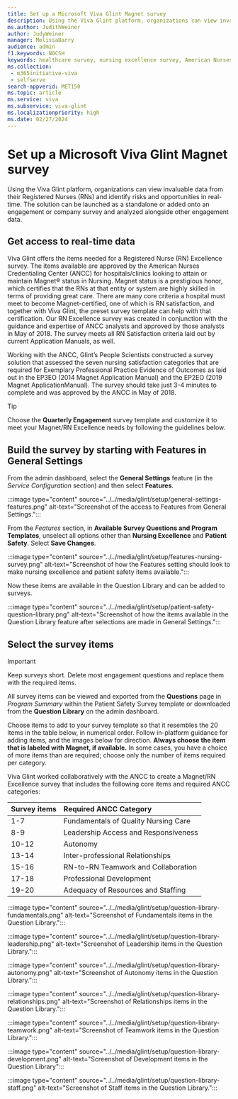 ```yaml
---
title: Set up a Microsoft Viva Glint Magnet survey
description: Using the Viva Glint platform, organizations can view invaluable data from their RNs and identify risks and opportunities in real-time.
ms.author: JudithWeiner
author: JudyWeiner
manager: MelissaBarry
audience: admin
f1.keywords: NOCSH
keywords: healthcare survey, nursing excellence survey, American Nurses Credentialing Center, Magneet
ms.collection: 
 - m365initiative-viva
 - selfserve
search-appverid: MET150
ms.topic: article
ms.service: viva
ms.subservice: viva-glint
ms.localizationpriority: high
ms.date: 02/27/2024
---
```


# Set up a Microsoft Viva Glint Magnet survey

Using the Viva Glint platform, organizations can view invaluable data from their Registered Nurses (RNs) and identify risks and opportunities in real-time. The solution can be launched as a standalone or added onto an engagement or company survey and analyzed alongside other engagement data.

## Get access to real-time data

Viva Glint offers the items needed for a Registered Nurse (RN) Excellence survey. The items available are approved by the American Nurses Credentialing Center (ANCC) for hospitals/clinics looking to attain or maintain Magnet® status in Nursing. Magnet status is a prestigious honor, which certifies that the RNs at that entity or system are highly skilled in terms of providing great care. There are many core criteria a hospital must meet to become Magnet-certified, one of which is RN satisfaction, and together with Viva Glint, the preset survey template can help with that certification. Our RN Excellence survey was created in conjunction with the guidance and expertise of ANCC analysts and approved by those analysts in May of 2018. The survey meets all RN Satisfaction criteria laid out by current Application Manuals, as well. 

Working with the ANCC, Glint’s People Scientists constructed a survey solution that assessed the seven nursing satisfaction categories that are required for Exemplary Professional Practice Evidence of Outcomes as laid out in the EP3EO (2014 Magnet Application Manual) and the EP2EO (2019 Magnet ApplicationManual). The survey should take just 3-4 minutes to complete and was approved by the ANCC in May of 2018. 

> [!TIP]
> Choose the **Quarterly Engagement** survey template and customize it to meet your Magnet/RN Excellence needs by following the guidelines below.

## Build the survey by starting with Features in General Settings

From the admin dashboard, select the **General Settings** feature (in the *Service Configuration* section) and then select **Features**. 

:::image type="content" source="../../media/glint/setup/general-settings-features.png" alt-text="Screenshot of the access to Features from General Settings.":::

From the *Features* section, in **Available Survey Questions and Program Templates**, unselect all options other than **Nursing Excellence** and **Patient Safety**. 
Select **Save Changes**. 

:::image type="content" source="../../media/glint/setup/features-nursing-survey.png" alt-text="Screenshot of how the Features setting should look to make nursing excellence and patient safety items available.":::

Now these items are available in the Question Library and can be added to surveys.

:::image type="content" source="../../media/glint/setup/patient-safety-question-library.png" alt-text="Screenshot of how the items available in the Question Library feature after selections are made in General Settings.":::

## Select the survey items

>[!IMPORTANT]
>Keep surveys short. Delete most engagement questions and replace them with the required items.

All survey items can be viewed and exported from the **Questions** page in *Program Summary* within the Patient Safety Survey template or downloaded from the **Question Library** on the admin dashboard. 

Choose items to add to your survey template so that it resembles the 20 items in the table below, in numerical order. Follow in-platform guidance for adding items, and the images below for direction. **Always choose the item that is labeled with Magnet, if available.** In some cases, you have a choice of more items than are required; choose only the number of items required per category. 

Viva Glint worked collaboratively with the ANCC to create a Magnet/RN Excellence survey that includes the following core items and required ANCC categories:

|Survey items|Required ANCC Category|
|:-----------|:----------------------|
|1-7|Fundamentals of Quality Nursing Care|
|8-9|Leadership Access and Responsiveness|
|10-12|Autonomy|
|13-14|Inter-professional Relationships|
|15-16|RN-to-RN Teamwork and Collaboration|
|17-18|Professional Development|
|19-20|Adequacy of Resources and Staffing|

:::image type="content" source="../../media/glint/setup/question-library-fundamentals.png" alt-text="Screenshot of Fundamentals items in the Question Library.":::

:::image type="content" source="../../media/glint/setup/question-library-leadership.png" alt-text="Screenshot of Leadership items in the Question Library.":::

:::image type="content" source="../../media/glint/setup/question-library-autonomy.png" alt-text="Screenshot of Autonomy items in the Question Library.":::

:::image type="content" source="../../media/glint/setup/question-library-relationships.png" alt-text="Screenshot of Relationships items in the Question Library.":::

:::image type="content" source="../../media/glint/setup/question-library-teamwork.png" alt-text="Screenshot of Teamwork items in the Question Library.":::

:::image type="content" source="../../media/glint/setup/question-library-development.png" alt-text="Screenshot of Development items in the Question Library":::

:::image type="content" source="../../media/glint/setup/question-library-staff.png" alt-text="Screenshot of Staff items in the Question Library.":::
